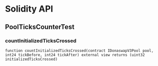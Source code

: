 # Solidity API

## PoolTicksCounterTest

### countInitializedTicksCrossed

```solidity
function countInitializedTicksCrossed(contract IDonaswapV3Pool pool, int24 tickBefore, int24 tickAfter) external view returns (uint32 initializedTicksCrossed)
```

